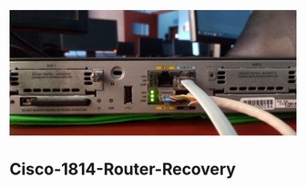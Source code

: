 ![](https://github.com/Manjil-sharma/Cisco-1814-Router-Recovery/blob/main/Cisco-1814/cisco-1814.jpg?raw=true)  



# Cisco-1814-Router-Recovery

